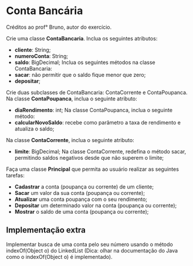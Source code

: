 # Conta Bancária

Créditos ao prof° Bruno, autor do exercício.

Crie uma classe **ContaBancaria**.
Inclua os seguintes atributos:
* **cliente**: String;
* **numeroConta**: String;
* **saldo**: BigDecimal;
Inclua os seguintes métodos na classe ContaBancaria:
* **sacar**: não permitir que o saldo fique menor que zero;
* **depositar**;

Crie duas subclasses de ContaBancaria: ContaCorrente e ContaPoupanca.
Na classe **ContaPoupanca**, inclua o seguinte atributo:
* **diaRendimento**: int;
Na classe ContaPoupanca, inclua o seguinte método:
* **calcularNovoSaldo**: recebe como parâmetro a taxa de rendimento e atualiza o saldo;

Na classe **ContaCorrente**, inclua o seguinte atributo:
* **limite**: BigDecimal;
Na classe ContaCorrente, redefina o método sacar, permitindo saldos negativos desde que não
superem o limite;

Faça uma classe **Principal** que permita ao usuário realizar as seguintes tarefas:
* **Cadastrar** a conta (poupança ou corrente) de um cliente;
* **Sacar** um valor da sua conta (poupança ou corrente);
* **Atualizar** uma conta poupança com o seu rendimento;
* **Depositar** um determinado valor na conta (poupança ou corrente);
* **Mostrar** o saldo de uma conta (poupança ou corrente);

## Implementação extra

Implementar busca de uma conta pelo seu número usando o método indexOf(Object o) do LinkedList 
(Dica: olhar na documentação do Java como o indexOf(Object o) é implementado).